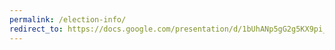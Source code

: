 ```yaml
---
permalink: /election-info/
redirect_to: https://docs.google.com/presentation/d/1bUhANp5gG2g5KX9pi_kYuFFm9XfMvzFLznVJlQLVx9Y/edit?usp=sharing
---
```

